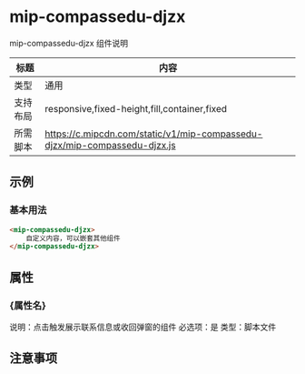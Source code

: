 # mip-compassedu-djzx

mip-compassedu-djzx 组件说明

标题|内容
----|----
类型|通用
支持布局|responsive,fixed-height,fill,container,fixed
所需脚本|https://c.mipcdn.com/static/v1/mip-compassedu-djzx/mip-compassedu-djzx.js

## 示例

### 基本用法
```html
<mip-compassedu-djzx>
    自定义内容，可以嵌套其他组件
</mip-compassedu-djzx>
```

## 属性

### {属性名}

说明：点击触发展示联系信息或收回弹窗的组件
必选项：是
类型：脚本文件

## 注意事项


